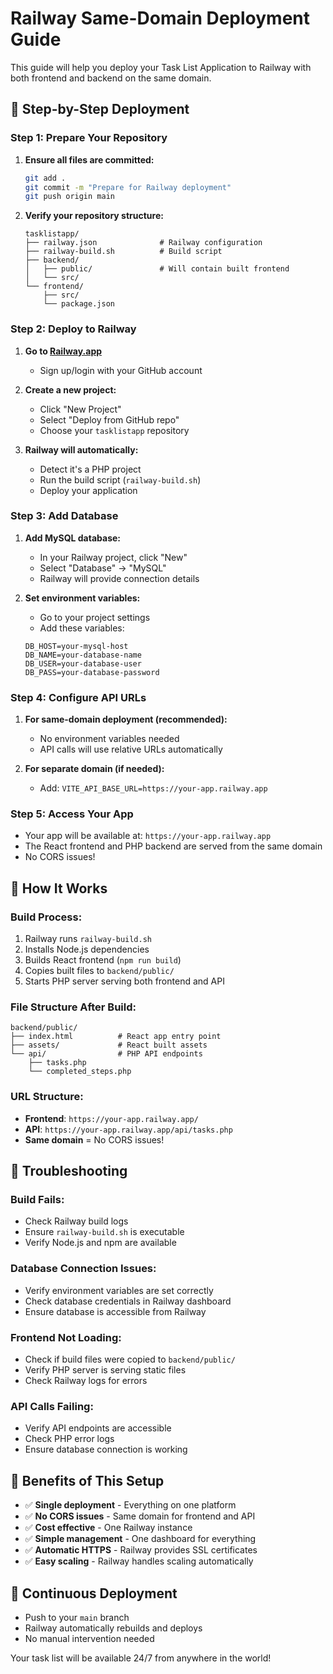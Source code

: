 # Railway Same-Domain Deployment Guide

This guide will help you deploy your Task List Application to Railway with both frontend and backend on the same domain.

## 🚀 **Step-by-Step Deployment**

### **Step 1: Prepare Your Repository**

1. **Ensure all files are committed:**
   ```bash
   git add .
   git commit -m "Prepare for Railway deployment"
   git push origin main
   ```

2. **Verify your repository structure:**
   ```
   tasklistapp/
   ├── railway.json              # Railway configuration
   ├── railway-build.sh          # Build script
   ├── backend/
   │   ├── public/               # Will contain built frontend
   │   └── src/
   └── frontend/
       ├── src/
       └── package.json
   ```

### **Step 2: Deploy to Railway**

1. **Go to [Railway.app](https://railway.app)**
   - Sign up/login with your GitHub account

2. **Create a new project:**
   - Click "New Project"
   - Select "Deploy from GitHub repo"
   - Choose your `tasklistapp` repository

3. **Railway will automatically:**
   - Detect it's a PHP project
   - Run the build script (`railway-build.sh`)
   - Deploy your application

### **Step 3: Add Database**

1. **Add MySQL database:**
   - In your Railway project, click "New"
   - Select "Database" → "MySQL"
   - Railway will provide connection details

2. **Set environment variables:**
   - Go to your project settings
   - Add these variables:
   ```
   DB_HOST=your-mysql-host
   DB_NAME=your-database-name
   DB_USER=your-database-user
   DB_PASS=your-database-password
   ```

### **Step 4: Configure API URLs**

1. **For same-domain deployment (recommended):**
   - No environment variables needed
   - API calls will use relative URLs automatically

2. **For separate domain (if needed):**
   - Add: `VITE_API_BASE_URL=https://your-app.railway.app`

### **Step 5: Access Your App**

- Your app will be available at: `https://your-app.railway.app`
- The React frontend and PHP backend are served from the same domain
- No CORS issues!

## 🔧 **How It Works**

### **Build Process:**
1. Railway runs `railway-build.sh`
2. Installs Node.js dependencies
3. Builds React frontend (`npm run build`)
4. Copies built files to `backend/public/`
5. Starts PHP server serving both frontend and API

### **File Structure After Build:**
```
backend/public/
├── index.html          # React app entry point
├── assets/             # React built assets
└── api/                # PHP API endpoints
    ├── tasks.php
    └── completed_steps.php
```

### **URL Structure:**
- **Frontend**: `https://your-app.railway.app/`
- **API**: `https://your-app.railway.app/api/tasks.php`
- **Same domain** = No CORS issues!

## 🐛 **Troubleshooting**

### **Build Fails:**
- Check Railway build logs
- Ensure `railway-build.sh` is executable
- Verify Node.js and npm are available

### **Database Connection Issues:**
- Verify environment variables are set correctly
- Check database credentials in Railway dashboard
- Ensure database is accessible from Railway

### **Frontend Not Loading:**
- Check if build files were copied to `backend/public/`
- Verify PHP server is serving static files
- Check Railway logs for errors

### **API Calls Failing:**
- Verify API endpoints are accessible
- Check PHP error logs
- Ensure database connection is working

## 🎉 **Benefits of This Setup**

- ✅ **Single deployment** - Everything on one platform
- ✅ **No CORS issues** - Same domain for frontend and API
- ✅ **Cost effective** - One Railway instance
- ✅ **Simple management** - One dashboard for everything
- ✅ **Automatic HTTPS** - Railway provides SSL certificates
- ✅ **Easy scaling** - Railway handles scaling automatically

## 🔄 **Continuous Deployment**

- Push to your `main` branch
- Railway automatically rebuilds and deploys
- No manual intervention needed

Your task list will be available 24/7 from anywhere in the world! 